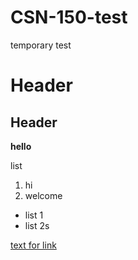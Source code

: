 # CSN-150-test
temporary test
# Header
## Header
**hello**

list
1. hi
2. welcome

- list 1
- list 2s

[text for link](https://www.google.com) 
